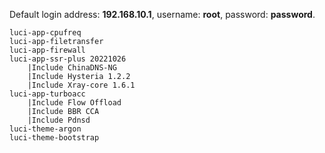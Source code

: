 Default login address: **192.168.10.1**, username: **root**, password: **password**.

```
luci-app-cpufreq
luci-app-filetransfer
luci-app-firewall
luci-app-ssr-plus 20221026
    |Include ChinaDNS-NG
    |Include Hysteria 1.2.2
    |Include Xray-core 1.6.1
luci-app-turboacc
    |Include Flow Offload
    |Include BBR CCA
    |Include Pdnsd
luci-theme-argon
luci-theme-bootstrap
```
